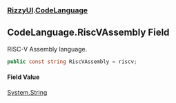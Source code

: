 ### [RizzyUI](RizzyUI 'RizzyUI').[CodeLanguage](RizzyUI.CodeLanguage 'RizzyUI.CodeLanguage')

## CodeLanguage.RiscVAssembly Field

RISC-V Assembly language.

```csharp
public const string RiscVAssembly = riscv;
```

#### Field Value
[System.String](https://docs.microsoft.com/en-us/dotnet/api/System.String 'System.String')